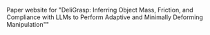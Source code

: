 Paper website for "DeliGrasp: Inferring Object Mass, Friction, and Compliance with LLMs to Perform Adaptive and Minimally Deforming Manipulation""
